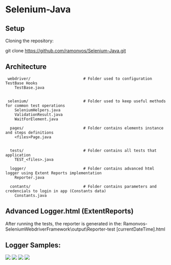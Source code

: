# Selenium-Java


## Setup
Cloning the repository:

git clone https://github.com/ramonvos/Selenium-Java.git

## Architecture
    

     webdriver/                       # Folder used to configuration TestBase Hooks
        TestBase.java          
                 

     selenium/                        # Folder used to keep useful methods for common test operations
        SeleniumHelpers.java           
        ValidationResult.java
        WaitForElement.java

      pages/                          # Folder contains elements instance and steps definitions
        <files>Page.java 
    

      tests/                          # Folder contains all tests that application
        TEST_<files>.java
        
      logger/                         # Folder contains advanced html logger using Extent Reports implementation
        Reporter.java
        
      contants/                       # Folder contains parameters and credencials to login in app (Constants data)
        Constants.java
        
      
      
      
## Advanced Logger.html (ExtentReports)

After running the tests, the reporter is generated in the:
Ramonvos-SeleniumWebdriverFramework\output\Reporter-test [currentDateTime].html

## Logger Samples:
![](https://uploaddeimagens.com.br/images/001/560/678/full/Imagem_100.png)
![](https://uploaddeimagens.com.br/images/001/560/679/full/Imagem_111.png)
![](https://uploaddeimagens.com.br/images/001/560/681/full/Imagem_121.png)
![](https://uploaddeimagens.com.br/images/001/560/683/full/Imagem_131.png)
